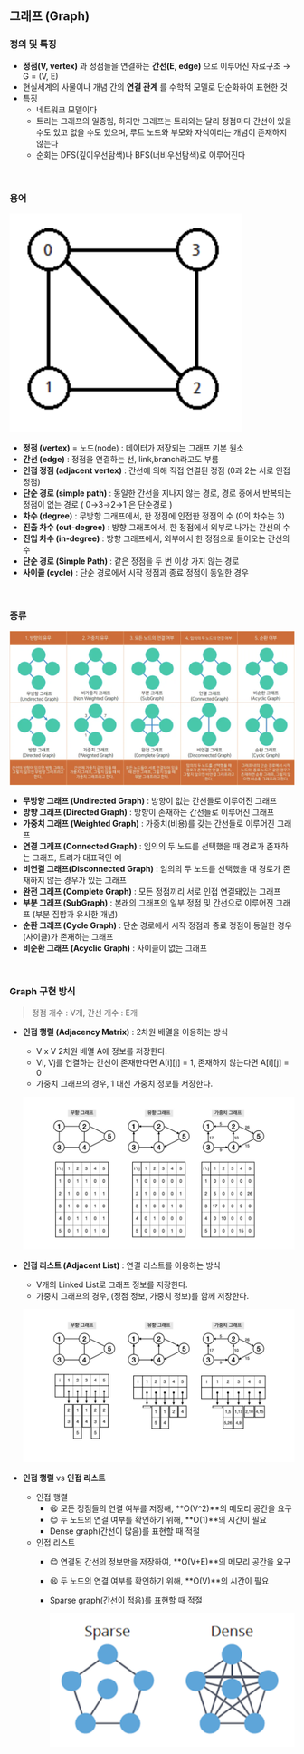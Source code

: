## 그래프 (Graph)

### 정의 및 특징

- **정점(V, vertex)** 과 정점들을 연결하는 **간선(E, edge)** 으로 이루어진 자료구조 → G = (V, E)
- 현실세계의 사물이나 개념 간의 **연결 관계** 를 수학적 모델로 단순화하여 표현한 것
- 특징
    - 네트워크 모델이다
    - 트리는 그래프의 일종임, 하지만 그래프는 트리와는 달리 정점마다 간선이 있을 수도 있고 없을 수도 있으며, 루트 노드와 부모와 자식이라는 개념이 존재하지 않는다
    - 순회는 DFS(깊이우선탐색)나 BFS(너비우선탐색)로 이루어진다
 
<br>

### 용어

![graph1](../Data%20Structure/img/graph1.png)

- **정점 (vertex)** = 노드(node) : 데이터가 저장되는 그래프 기본 원소
- **간선 (edge)** : 정점을 연결하는 선, link,branch라고도 부름
- **인접 정점 (adjacent vertex)** : 간선에 의해 직접 연결된 정점 (0과 2는 서로 인접 정점)
- **단순 경로 (simple path)** : 동일한 간선을 지나지 않는 경로, 경로 중에서 반복되는 정점이 없는 경로 ( 0→3→2→1 은 단순경로 )
- **차수 (degree)** : 무방향 그래프에서, 한 정점에 인접한 정점의 수 (0의 차수는 3)
- **진출 차수 (out-degree)** : 방향 그래프에서, 한 정점에서 외부로 나가는 간선의 수
- **진입 차수 (in-degree)** : 방향 그래프에서, 외부에서 한 정점으로 들어오는 간선의 수
- **단순 경로 (Simple Path)** : 같은 정점을 두 번 이상 가지 않는 경로
- **사이클 (cycle)** : 단순 경로에서 시작 정점과 종료 정점이 동일한 경우

<br>

### 종류

![graph3](../Data%20Structure/img/graph2.png)

- **무방향 그래프 (Undirected Graph)** : 방향이 없는 간선들로 이루어진 그래프
- **방향 그래프 (Directed Graph)** : 방향이 존재하는 간선들로 이루어진 그래프
- **가중치 그래프 (Weighted Graph)** : 가중치(비용)를 갖는 간선들로 이루어진 그래프
- **연결 그래프 (Connected Graph)** : 임의의 두 노드를 선택했을 때 경로가 존재하는 그래프, 트리가 대표적인 예
- **비연결 그래프(Disconnected Graph)** : 임의의 두 노드를 선택했을 때 경로가 존재하지 않는 경우가 있는 그래프
- **완전 그래프 (Complete Graph)** : 모든 정점끼리 서로 인접 연결돼있는 그래프
- **부분 그래프 (SubGraph)** : 본래의 그래프의 일부 정점 및 간선으로 이루어진 그래프 (부분 집합과 유사한 개념)
- **순환 그래프 (Cycle Graph)** : 단순 경로에서 시작 정점과 종료 정점이 동일한 경우(사이클)가 존재하는 그래프
- **비순환 그래프 (Acyclic Graph)** : 사이클이 없는 그래프

<br>

### Graph 구현 방식

> 정점 개수 : V개, 간선 개수 : E개
> 
- **인접 행렬 (Adjacency Matrix)** : 2차원 배열을 이용하는 방식
    - V x V 2차원 배열 A에 정보를 저장한다.
    - Vi, Vj를 연결하는 간선이 존재한다면 A[i][j] = 1, 존재하지 않는다면 A[i][j] = 0
    - 가중치 그래프의 경우, 1 대신 가중치 정보를 저장한다.
    
    ![graph3](../Data%20Structure/img/graph3.jpeg)
    
- **인접 리스트 (Adjacent List)** : 연결 리스트를 이용하는 방식
    - V개의 Linked List로 그래프 정보를 저장한다.
    - 가중치 그래프의 경우, (정점 정보, 가중치 정보)를 함께 저장한다.
    
    ![graph4](../Data%20Structure/img/graph4.jpeg)
    
- **인접 행렬** vs **인접 리스트**
    - 인접 행렬
        - 😫 모든 정점들의 연결 여부를 저장해, **O(V^2)**의 메모리 공간을 요구
        - 😊 두 노드의 연결 여부를 확인하기 위해, **O(1)**의 시간이 필요
        - Dense graph(간선이 많음)를 표현할 때 적절
    - 인접 리스트
        - 😊 연결된 간선의 정보만을 저장하여, **O(V+E)**의 메모리 공간을 요구
        - 😫 두 노드의 연결 여부를 확인하기 위해, **O(V)**의 시간이 필요
        - Sparse graph(간선이 적음)를 표현할 때 적절
            
            ![graph5](../Data%20Structure/img/graph5.png)
